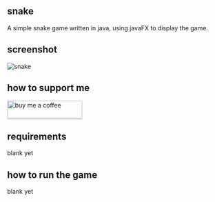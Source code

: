 ## snake

A simple snake game written in java, using javaFX to display the game.

## screenshot

![snake](https://imgur.com/DIJfUNr)

## how to support me

<a href="https://www.buymeacoffee.com/sjchernenkoff" target="_blank"><img src="https://www.buymeacoffee.com/assets/img/custom_images/orange_img.png" alt="buy me a coffee" style="height: 41px !important;width: 174px !important;box-shadow: 0px 3px 2px 0px rgba(190, 190, 190, 0.5) !important;-webkit-box-shadow: 0px 3px 2px 0px rgba(190, 190, 190, 0.5) !important;" ></a>

## requirements

blank yet

## how to run the game

blank yet